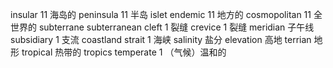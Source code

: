 insular             11                                                           海岛的
peninsula           11                                                             半岛
islet
endemic                11                                                        地方的
cosmopolitan          11                                                              全世界的
subterrane
subterranean
cleft                 1                                                       裂缝
crevice              1                                                          裂缝
meridian                                                                        子午线
subsidiary            1                                                            支流
coastland
strait             1                                                           海峡
salinity                                                                        盐分
elevation                                                                        高地
terrian                                                                        地形
tropical                                                                        热带的
tropics
temperate            1                                                         （气候）温和的
